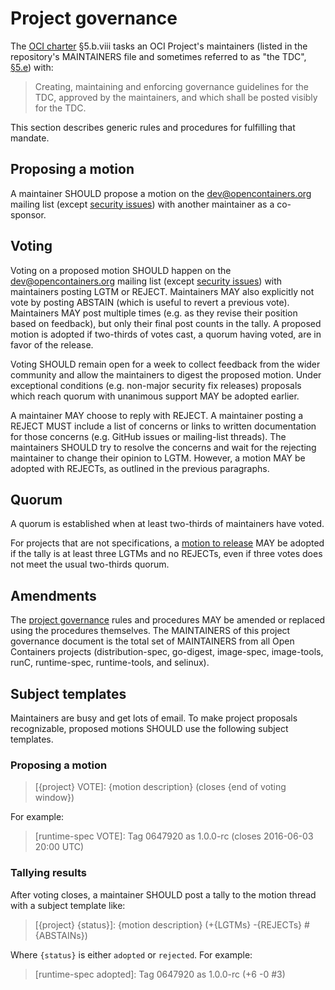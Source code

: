 # Project governance

The [OCI charter][charter] §5.b.viii tasks an OCI Project's maintainers (listed in the repository's MAINTAINERS file and sometimes referred to as "the TDC", [§5.e][charter]) with:

> Creating, maintaining and enforcing governance guidelines for the TDC, approved by the maintainers, and which shall be posted visibly for the TDC.

This section describes generic rules and procedures for fulfilling that mandate.

## Proposing a motion

A maintainer SHOULD propose a motion on the dev@opencontainers.org mailing list (except [security issues](#security-issues)) with another maintainer as a co-sponsor.

## Voting

Voting on a proposed motion SHOULD happen on the dev@opencontainers.org mailing list (except [security issues](#security-issues)) with maintainers posting LGTM or REJECT.
Maintainers MAY also explicitly not vote by posting ABSTAIN (which is useful to revert a previous vote).
Maintainers MAY post multiple times (e.g. as they revise their position based on feedback), but only their final post counts in the tally.
A proposed motion is adopted if two-thirds of votes cast, a quorum having voted, are in favor of the release.

Voting SHOULD remain open for a week to collect feedback from the wider community and allow the maintainers to digest the proposed motion.
Under exceptional conditions (e.g. non-major security fix releases) proposals which reach quorum with unanimous support MAY be adopted earlier.

A maintainer MAY choose to reply with REJECT.
A maintainer posting a REJECT MUST include a list of concerns or links to written documentation for those concerns (e.g. GitHub issues or mailing-list threads).
The maintainers SHOULD try to resolve the concerns and wait for the rejecting maintainer to change their opinion to LGTM.
However, a motion MAY be adopted with REJECTs, as outlined in the previous paragraphs.

## Quorum

A quorum is established when at least two-thirds of maintainers have voted.

For projects that are not specifications, a [motion to release](#release-approval) MAY be adopted if the tally is at least three LGTMs and no REJECTs, even if three votes does not meet the usual two-thirds quorum.

## Amendments

The [project governance](#project-governance) rules and procedures MAY be amended or replaced using the procedures themselves.
The MAINTAINERS of this project governance document is the total set of MAINTAINERS from all Open Containers projects (distribution-spec, go-digest, image-spec, image-tools, runC, runtime-spec, runtime-tools, and selinux).

## Subject templates

Maintainers are busy and get lots of email.
To make project proposals recognizable, proposed motions SHOULD use the following subject templates.

### Proposing a motion

> [{project} VOTE]: {motion description} (closes {end of voting window})

For example:

> [runtime-spec VOTE]: Tag 0647920 as 1.0.0-rc (closes 2016-06-03 20:00 UTC)

### Tallying results

After voting closes, a maintainer SHOULD post a tally to the motion thread with a subject template like:

> [{project} {status}]: {motion description} (+{LGTMs} -{REJECTs} #{ABSTAINs})

Where `{status}` is either `adopted` or `rejected`.
For example:

> [runtime-spec adopted]: Tag 0647920 as 1.0.0-rc (+6 -0 #3)

[charter]: https://www.opencontainers.org/about/governance

